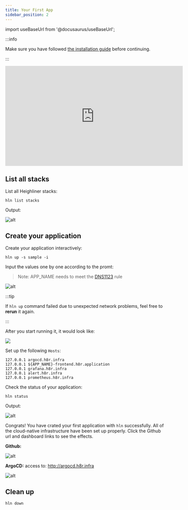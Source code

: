 ```yaml
---
title: Your First App
sidebar_position: 2
---
```


import useBaseUrl from '@docusaurus/useBaseUrl';

:::info

Make sure you have followed [the installation guide](/docs/getting_started/installation) before continuing.

:::

<iframe width="560" height="315" src="https://www.youtube.com/embed/eHcGZYJEqfk" title="YouTube video player" frameBorder="0" allow="accelerometer; autoplay; clipboard-write; encrypted-media; gyroscope; picture-in-picture" allowFullScreen></iframe>

## List all stacks

List all Heighliner stacks:

```shell
hln list stacks
```

Output:

![alt](/img/docs/getting-started/stacks-list.png)

## Create your application

Create your application interactively:

```shell
hln up -s sample -i
```

Input the values one by one according to the promt:

> Note: APP_NAME needs to meet the [DNS1123](https://datatracker.ietf.org/doc/html/rfc1123) rule

![alt](/img/docs/interactive-prompt.png)

:::tip

If `hln up` command failed due to unexpected network problems, feel free to **rerun** it again.

:::

After you start running it, it would look like:

<div
  style={{
    maxWidth: 1000,
    height: 'auto',
    marginBottom: 30,
    marginTop: 30,
  }}
>
<img src={useBaseUrl('/img/docs/dagger_output.png')} />
</div>

Set up the following `Hosts`:

```shell
127.0.0.1 argocd.h8r.infra
127.0.0.1 ${APP_NAME}-frontend.h8r.application
127.0.0.1 grafana.h8r.infra
127.0.0.1 alert.h8r.infra
127.0.0.1 prometheus.h8r.infra
```

Check the status of your application:

```shell
hln status
```

Output:

![alt](/img/docs/todo.jpg)

Congrats! You have crated your first application with `hln` successfully. All of the cloud-native infrastructure have been set up properly. Click the Github url and dashboard links to see the effects.

**Github:**

![alt](/img/docs/github-repos.png)

**ArgoCD:**
access to: http://argocd.h8r.infra

![alt](/img/docs/getting-started/argocd.png)

## Clean up

```shell
hln down
```
